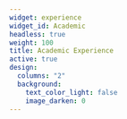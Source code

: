 ```yaml
---
widget: experience
widget_id: Academic
headless: true
weight: 100
title: Academic Experience
active: true
design:
  columns: "2"
  background:
    text_color_light: false
    image_darken: 0
---
```

